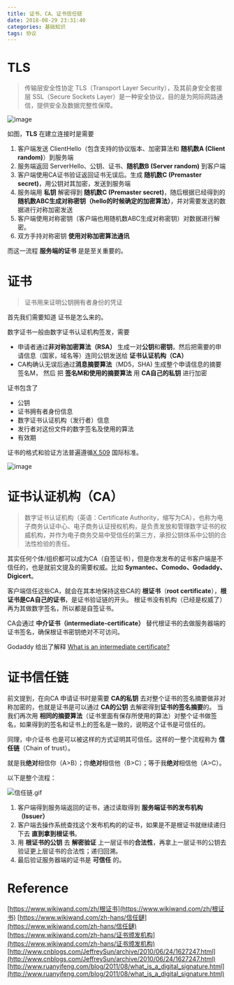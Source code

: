 ```yaml
---
title: 证书、CA、证书信任链
date: 2018-08-29 23:31:40
categories: 基础知识
tags: 协议
---
```


# TLS

> 传输层安全性协定 TLS（Transport Layer Security），及其前身安全套接层 SSL（Secure Sockets Layer）是一种安全协议，目的是为网际网路通信，提供安全及数据完整性保障。

![image](http://upload-images.jianshu.io/upload_images/1633382-7b88c9aff019d41c.png?imageMogr2/auto-orient/strip%7CimageView2/2/w/1240)

如图，**TLS** 在建立连接时是需要 

1. 客户端发送 ClientHello（包含支持的协议版本、加密算法和 **随机数A (Client random)**）到服务端
2. 服务端返回 ServerHello、公钥、证书、**随机数B (Server random)** 到客户端
3. 客户端使用CA证书验证返回证书无误后。生成 **随机数C (Premaster secret)**，用公钥对其加密，发送到服务端
4. 服务端用 **私钥** 解密得到 **随机数C (Premaster secret)**，随后根据已经得到的 **随机数ABC生成对称密钥（hello的时候确定的加密算法）**，并对需要发送的数据进行对称加密发送
5. 客户端使用对称密钥（客户端也用随机数ABC生成对称密钥）对数据进行解密。
6. 双方手持对称密钥 **使用对称加密算法通讯**

而这一流程 **服务端的证书** 是是至关重要的。

# 证书
> 证书用来证明公钥拥有者身份的凭证

首先我们需要知道 证书是怎么来的。

数字证书一般由数字证书认证机构签发，需要
* 申请者通过**非对称加密算法（RSA）** 生成一对**公钥**和**密钥**，然后把需要的申请信息（国家，域名等）连同公钥发送给 **证书认证机构（CA）**
* CA构确认无误后通过**消息摘要算法**（MD5，SHA) 生成整个申请信息的摘要签名M， 然后 把 **签名M和使用的摘要算法** 用 **CA自己的私钥** 进行加密

证书包含了
* 公钥
* 证书拥有者身份信息
* 数字证书认证机构（发行者）信息
* 发行者对这份文件的数字签名及使用的算法
* 有效期

证书的格式和验证方法普遍遵循[X.509](https://www.wikiwand.com/zh-hans/X.509 "X.509") 国际标准。

![image](http://upload-images.jianshu.io/upload_images/1633382-29c7f0241d541884.png?imageMogr2/auto-orient/strip%7CimageView2/2/w/1240)

# 证书认证机构（CA）

> 数字证书认证机构（英语：Certificate Authority，缩写为CA），也称为电子商务认证中心、电子商务认证授权机构，是负责发放和管理数字证书的权威机构，并作为电子商务交易中受信任的第三方，承担公钥体系中公钥的合法性检验的责任。

其实任何个体/组织都可以成为CA（自签证书），但是你发发布的证书客户端是不信任的，也是就前文提及的需要权威。比如 **Symantec、Comodo、Godaddy、Digicert**。

客户端信任这些CA，就会在其本地保持这些CA的 **根证书**（**root certificate**），**根证书是CA自己的证书**，是证书验证链的开头。
根证书没有机构（已经是权威了）再为其做数字签名，所以都是自签证书。

CA会通过 **中介证书（intermediate-certificate）** 替代根证书的去做服务器端的证书签名，确保根证书密钥绝对不可访问。

Godaddy 给出了解释
[What is an intermediate certificate?](https://sg.godaddy.com/help/what-is-an-intermediate-certificate-868)

# 证书信任链

前文提到，在向CA 申请证书时是需要 **CA的私钥** 去对整个证书的签名摘要做非对称加密的，也就是证书是可以通过 **CA的公钥** 去解密得到**证书的签名摘要**的。
当我们再次用 **相同的摘要算法**（证书里面有保存所使用的算法）对整个证书做签名，如果得到的签名和证书上的签名是一致的，说明这个证书是可信任的。

同理，中介证书 也是可以被这样的方式证明其可信任。这样的一整个流程称为 **信任链**（Chain of trust）。

就是我**绝对**相信你（A>B）；你**绝对**相信他（B>C）；等于我**绝对**相信他（A>C）。

以下是整个流程：

![信任链.gif](https://upload-images.jianshu.io/upload_images/1633382-2bb24f6d04b99b77.gif?imageMogr2/auto-orient/strip)

1. 客户端得到服务端返回的证书，通过读取得到 **服务端证书的发布机构（Issuer）**
2. 客户端去操作系统查找这个发布机构的的证书，如果是不是根证书就继续递归下去 **直到拿到根证书**。
3. 用 **根证书的公钥** 去 **解密验证** 上一层证书的**合法性**，再拿上一层证书的公钥去验证更上层证书的合法性；递归回溯。
4. 最后验证服务器端的证书是 **可信任** 的。

# Reference

[https://www.wikiwand.com/zh/根证书](https://www.wikiwand.com/zh/根证书)
[https://www.wikiwand.com/zh-hans/信任鏈](https://www.wikiwand.com/zh-hans/信任鏈)
[https://www.wikiwand.com/zh-hans/证书颁发机构](https://www.wikiwand.com/zh-hans/证书颁发机构)
[http://www.cnblogs.com/JeffreySun/archive/2010/06/24/1627247.html](http://www.cnblogs.com/JeffreySun/archive/2010/06/24/1627247.html)
[http://www.ruanyifeng.com/blog/2011/08/what_is_a_digital_signature.html](http://www.ruanyifeng.com/blog/2011/08/what_is_a_digital_signature.html)
